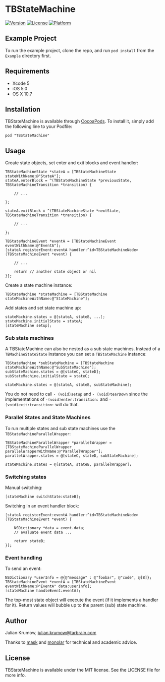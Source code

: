 # TBStateMachine

[![Version](https://img.shields.io/cocoapods/v/TBStateMachine.svg?style=flat)](http://cocoadocs.org/docsets/TBStateMachine)
[![License](https://img.shields.io/cocoapods/l/TBStateMachine.svg?style=flat)](http://cocoadocs.org/docsets/TBStateMachine)
[![Platform](https://img.shields.io/cocoapods/p/TBStateMachine.svg?style=flat)](http://cocoadocs.org/docsets/TBStateMachine)

## Example Project

To run the example project, clone the repo, and run `pod install` from the `Example` directory first.

## Requirements

* Xcode 5
* iOS 5.0
* OS X 10.7

## Installation

TBStateMachine is available through [CocoaPods](http://cocoapods.org). To install
it, simply add the following line to your Podfile:

    pod "TBStateMachine"

## Usage

Create state objects, set enter and exit blocks and event handler:

```
TBStateMachineState *stateA = [TBStateMachineState stateWithName:@"StateA"];
stateA.enterBlock = ^(TBStateMachineState *previousState, TBStateMachineTransition *transition) {
        
    // ...
       
};
    
stateA.exitBlock = ^(TBStateMachineState *nextState, TBStateMachineTransition *transition) {
        
    // ...
       
};

TBStateMachineEvent *eventA = [TBStateMachineEvent eventWithName:@"EventA"];
[stateA registerEvent:eventA handler:^id<TBStateMachineNode> (TBStateMachineEvent *event) {
    
    // ...
        
    return // another state object or nil
}];
```


Create a state machine instance:

```
TBStateMachine *stateMachine = [TBStateMachine stateMachineWithName:@"StateMachine"];
```

Add states and set state machine up:

```
stateMachine.states = @[stateA, stateB, ...];
stateMachine.initialState = stateA;
[stateMachine setup];
```

### Sub state machines

A TBStateMachine can also be nested as a sub state machines. Instead of a `TBMachineStateState` instance you can set a `TBStateMachine` instance:

```
TBStateMachine *subStateMachine = [TBStateMachine stateMachineWithName:@"SubStateMachine"];
subStateMachine.states = @[stateC, stateD];
subStateMachine.initialState = stateC;

stateMachine.states = @[stateA, stateB, subStateMachine];
```

You do not need to call `- (void)setup` and `- (void)tearDown` since the implementations of `-(void)enter:transition:` and `- (void)exit:transition:` will do that.

### Parallel States and State Machines

To run multiple states and sub state machines use the `TBStateMachineParallelWrapper`:

```
TBStateMachineParallelWrapper *parallelWrapper = [TBStateMachineParallelWrapper parallelWrapperWithName:@"ParallelWrapper"];
parallelWrapper.states = @[stateC, stateD, subStateMachine];
    
stateMachine.states = @[stateA, stateB, parallelWrapper];
```

### Switching states

Manual switching:

```
[stateMachine switchState:stateB];
```

Switching in an event handler block:

```
[stateA registerEvent:eventA handler:^id<TBStateMachineNode> (TBStateMachineEvent *event) {
    
    NSDictionary *data = event.data;
    // evaluate event data ...
      
    return stateB;
}];
```

### Event handling

To send an event:

```
NSDictionary *userInfo = @{@"message" : @"foobar", @"code", @[8]};
TBStateMachineEvent *eventA = [TBStateMachineEvent eventWithName:@"EventA" data:userInfo];
[stateMachine handleEvent:eventA];
```

The top-most state object will execute the event (if it implements a handler for it).
Return values will bubble up to the parent (sub) state machine.


## Author

Julian Krumow, julian.krumow@tarbrain.com

Thanks to [mask](https://github.com/mask) and [monolar](https://github.com/monolar) for technical and academic advice.

## License

TBStateMachine is available under the MIT license. See the LICENSE file for more info.

